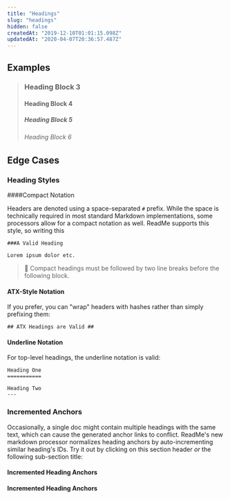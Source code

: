 ```yaml
---
title: "Headings"
slug: "headings"
hidden: false
createdAt: "2019-12-10T01:01:15.098Z"
updatedAt: "2020-04-07T20:36:57.487Z"
---
```

## Examples

> ### Heading Block 3
>
> ####  Heading Block 4
> 
> #####  Heading Block 5
> 
> ######  Heading Block 6

## Edge Cases

### Heading Styles

####Compact Notation

Headers are denoted using a space-separated `#` prefix. While the space is technically required in most standard Markdown implementations, some processors allow for a compact notation as well. ReadMe supports this style, so writing this
    
    ###A Valid Heading
    
    Lorem ipsum dolor etc.

> 🛑 
> Compact headings must be followed by two line breaks before the following block.

#### ATX-Style Notation ####

If you prefer, you can "wrap" headers with hashes rather than simply prefixing them:

    ## ATX Headings are Valid ##

#### Underline Notation

For top-level headings, the underline notation is valid:

    Heading One
    ===========
    
    Heading Two
    ---

### Incremented Anchors

Occasionally, a single doc might contain multiple headings with the same text, which can cause the generated anchor links to conflict. ReadMe's new markdown processor normalizes heading anchors by auto-incrementing similar heading's IDs. Try it out by clicking on this section header _or_ the following sub-section title:

#### Incremented Heading Anchors
#### Incremented Heading Anchors